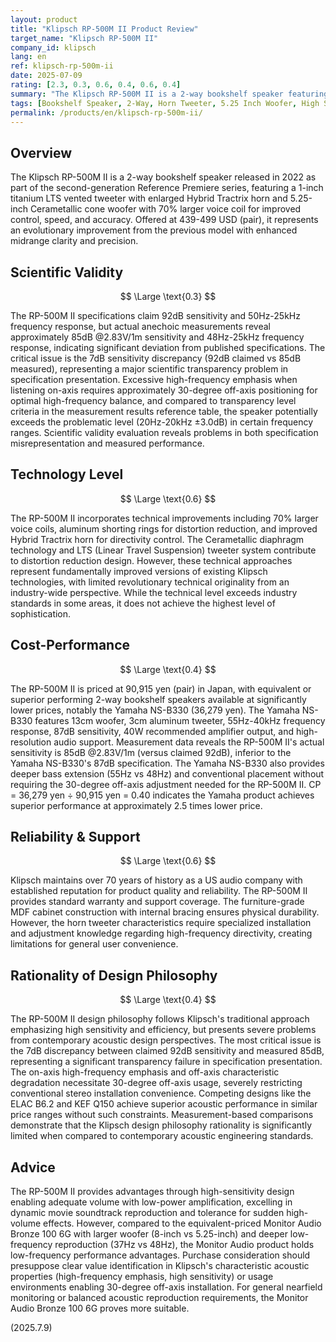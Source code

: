 ```yaml
---
layout: product
title: "Klipsch RP-500M II Product Review"
target_name: "Klipsch RP-500M II"
company_id: klipsch
lang: en
ref: klipsch-rp-500m-ii
date: 2025-07-09
rating: [2.3, 0.3, 0.6, 0.4, 0.6, 0.4]
summary: "The Klipsch RP-500M II is a 2-way bookshelf speaker featuring a 5.25-inch woofer and 1-inch titanium tweeter with high-sensitivity design providing excellent efficiency, though evaluation is limited by frequency response issues and restricted technical originality."
tags: [Bookshelf Speaker, 2-Way, Horn Tweeter, 5.25 Inch Woofer, High Sensitivity]
permalink: /products/en/klipsch-rp-500m-ii/
---
```


## Overview

The Klipsch RP-500M II is a 2-way bookshelf speaker released in 2022 as part of the second-generation Reference Premiere series, featuring a 1-inch titanium LTS vented tweeter with enlarged Hybrid Tractrix horn and 5.25-inch Cerametallic cone woofer with 70% larger voice coil for improved control, speed, and accuracy. Offered at 439-499 USD (pair), it represents an evolutionary improvement from the previous model with enhanced midrange clarity and precision.

## Scientific Validity

$$ \Large \text{0.3} $$

The RP-500M II specifications claim 92dB sensitivity and 50Hz-25kHz frequency response, but actual anechoic measurements reveal approximately 85dB @2.83V/1m sensitivity and 48Hz-25kHz frequency response, indicating significant deviation from published specifications. The critical issue is the 7dB sensitivity discrepancy (92dB claimed vs 85dB measured), representing a major scientific transparency problem in specification presentation. Excessive high-frequency emphasis when listening on-axis requires approximately 30-degree off-axis positioning for optimal high-frequency balance, and compared to transparency level criteria in the measurement results reference table, the speaker potentially exceeds the problematic level (20Hz-20kHz ±3.0dB) in certain frequency ranges. Scientific validity evaluation reveals problems in both specification misrepresentation and measured performance.

## Technology Level

$$ \Large \text{0.6} $$

The RP-500M II incorporates technical improvements including 70% larger voice coils, aluminum shorting rings for distortion reduction, and improved Hybrid Tractrix horn for directivity control. The Cerametallic diaphragm technology and LTS (Linear Travel Suspension) tweeter system contribute to distortion reduction design. However, these technical approaches represent fundamentally improved versions of existing Klipsch technologies, with limited revolutionary technical originality from an industry-wide perspective. While the technical level exceeds industry standards in some areas, it does not achieve the highest level of sophistication.

## Cost-Performance

$$ \Large \text{0.4} $$

The RP-500M II is priced at 90,915 yen (pair) in Japan, with equivalent or superior performing 2-way bookshelf speakers available at significantly lower prices, notably the Yamaha NS-B330 (36,279 yen). The Yamaha NS-B330 features 13cm woofer, 3cm aluminum tweeter, 55Hz-40kHz frequency response, 87dB sensitivity, 40W recommended amplifier output, and high-resolution audio support. Measurement data reveals the RP-500M II's actual sensitivity is 85dB @2.83V/1m (versus claimed 92dB), inferior to the Yamaha NS-B330's 87dB specification. The Yamaha NS-B330 also provides deeper bass extension (55Hz vs 48Hz) and conventional placement without requiring the 30-degree off-axis adjustment needed for the RP-500M II. CP = 36,279 yen ÷ 90,915 yen = 0.40 indicates the Yamaha product achieves superior performance at approximately 2.5 times lower price.

## Reliability & Support

$$ \Large \text{0.6} $$

Klipsch maintains over 70 years of history as a US audio company with established reputation for product quality and reliability. The RP-500M II provides standard warranty and support coverage. The furniture-grade MDF cabinet construction with internal bracing ensures physical durability. However, the horn tweeter characteristics require specialized installation and adjustment knowledge regarding high-frequency directivity, creating limitations for general user convenience.

## Rationality of Design Philosophy

$$ \Large \text{0.4} $$

The RP-500M II design philosophy follows Klipsch's traditional approach emphasizing high sensitivity and efficiency, but presents severe problems from contemporary acoustic design perspectives. The most critical issue is the 7dB discrepancy between claimed 92dB sensitivity and measured 85dB, representing a significant transparency failure in specification presentation. The on-axis high-frequency emphasis and off-axis characteristic degradation necessitate 30-degree off-axis usage, severely restricting conventional stereo installation convenience. Competing designs like the ELAC B6.2 and KEF Q150 achieve superior acoustic performance in similar price ranges without such constraints. Measurement-based comparisons demonstrate that the Klipsch design philosophy rationality is significantly limited when compared to contemporary acoustic engineering standards.

## Advice

The RP-500M II provides advantages through high-sensitivity design enabling adequate volume with low-power amplification, excelling in dynamic movie soundtrack reproduction and tolerance for sudden high-volume effects. However, compared to the equivalent-priced Monitor Audio Bronze 100 6G with larger woofer (8-inch vs 5.25-inch) and deeper low-frequency reproduction (37Hz vs 48Hz), the Monitor Audio product holds low-frequency performance advantages. Purchase consideration should presuppose clear value identification in Klipsch's characteristic acoustic properties (high-frequency emphasis, high sensitivity) or usage environments enabling 30-degree off-axis installation. For general nearfield monitoring or balanced acoustic reproduction requirements, the Monitor Audio Bronze 100 6G proves more suitable.

(2025.7.9)